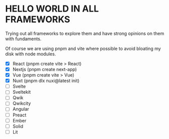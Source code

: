 # HELLO WORLD IN ALL FRAMEWORKS
Trying out all frameworks to explore them and have strong opinions on them with fundaments.

Of course we are using pnpm and vite where possible to avoid bloating my disk with node modules.

- [x] React (pnpm create vite > React)
- [x] Nextjs (pnpm create next-app)
- [x] Vue (pnpm create vite > Vue)
- [x] Nuxt (pnpm dlx nuxi@latest init)
- [ ] Svelte
- [ ] Sveltekit
- [ ] Qwik
- [ ] Qwikcity
- [ ] Angular
- [ ] Preact
- [ ] Ember
- [ ] Solid
- [ ] Lit
